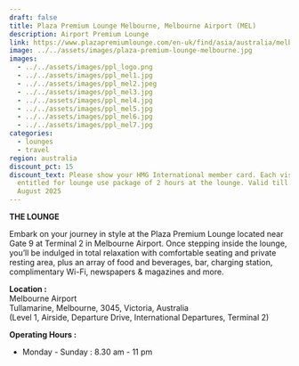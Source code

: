 ```yaml
---
draft: false
title: Plaza Premium Lounge Melbourne, Melbourne Airport (MEL)
description: Airport Premium Lounge
link: https://www.plazapremiumlounge.com/en-uk/find/asia/australia/melbourne/melbourne-airport/international-departures-terminal-two
image: ../../assets/images/plaza-premium-lounge-melbourne.jpg
images:
  - ../../assets/images/ppl_logo.png
  - ../../assets/images/ppl_mel1.jpg
  - ../../assets/images/ppl_mel2.jpeg
  - ../../assets/images/ppl_mel3.jpg
  - ../../assets/images/ppl_mel4.jpg
  - ../../assets/images/ppl_mel5.jpg
  - ../../assets/images/ppl_mel6.jpg
  - ../../assets/images/ppl_mel7.jpg
categories:
  - lounges
  - travel
region: australia
discount_pct: 15
discount_text: Please show your HMG International member card. Each visit is
  entitled for lounge use package of 2 hours at the lounge. Valid till 31st
  August 2025
---
```


**THE LOUNGE**

Embark on your journey in style at the Plaza Premium Lounge located near Gate 9 at Terminal 2 in Melbourne Airport. Once stepping inside the lounge, you’ll be indulged in total relaxation with comfortable seating and private resting area, plus an array of food and beverages, bar, charging station, complimentary Wi-Fi, newspapers & magazines and more.

**Location :**\
Melbourne Airport\
Tullamarine, Melbourne, 3045, Victoria, Australia\
(Level 1, Airside, Departure Drive, International Departures, Terminal 2)

**Operating Hours :**

- Monday - Sunday : 8.30 am - 11 pm
